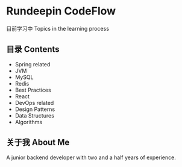# Rundeepin CodeFlow

目前学习中
Topics in the learning process

## 目录 Contents

 - Spring related
 - JVM
 - MySQL
 - Redis
 - Best Practices
 - React
 - DevOps related
 - Design Patterns
 - Data Structures
 - Algorithms

## 关于我 About Me
 A junior backend developer with two and a half years of experience.
